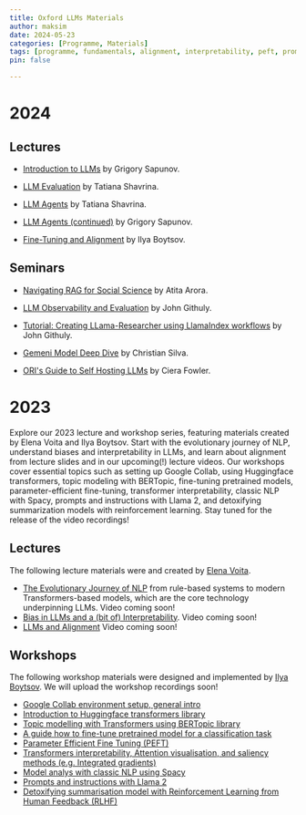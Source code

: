 ```yaml
---
title: Oxford LLMs Materials
author: maksim
date: 2024-05-23
categories: [Programme, Materials]
tags: [programme, fundamentals, alignment, interpretability, peft, prompts, llama2]
pin: false

---
```



# 2024

## Lectures

- [Introduction to LLMs](https://docs.google.com/presentation/d/1avuQJE-Gf8t0an-sinXqkvKjzv1u4rLpO94ONOE_Vx4/edit#slide=id.p) by Grigory Sapunov.

- [LLM Evaluation](https://docs.google.com/presentation/d/1n_wwOPwbK9FPkVMKGA9Vneya4Jaf4lh13D9YO9byves/edit#slide=id.g303d6023e88_1_58) by Tatiana Shavrina.

- [LLM Agents](https://docs.google.com/presentation/d/10-6Erne_Fo62y2i4OOEaNkGTrcEEIk9sOObuSJlhR80/edit#slide=id.g303d938f784_1_58) by Tatiana Shavrina.

- [LLM Agents (continued)](https://docs.google.com/presentation/d/1Zlt3ARDbGBhVvmPaz7omaj6MlXIlIOFs7wm6P8GGrpc/edit#slide=id.p) by Grigory Sapunov.

- [Fine-Tuning and Alignment](https://docs.google.com/presentation/d/1-Kf059z24W65GgPNbjw6vOvABFOdxFf4BD_Hsenc-U8/edit) by Ilya Boytsov.


## Seminars

- [Navigating RAG for Social Science](https://docs.google.com/presentation/d/1ngAVq0Ks3_rgDw5Qnif_A483G6M6RoL2shVklabrYDI/edit#slide=id.g1ff45be8172_1_0) by Atita Arora.

- [LLM Observability and Evaluation](https://docs.google.com/presentation/d/1wCGSwBqo4iNx_MQXwQLHRyVW__t8UlMU9K6HPLmq4hM/edit#slide=id.g2f39ad35ae4_0_641) by John Githuly.

- [Tutorial: Creating LLama-Researcher using LlamaIndex workflows](https://github.com/Jgilhuly/Llama-Researcher) by John Githuly.

- [Gemeni Model Deep Dive](https://docs.google.com/presentation/d/1-_vJmcpJjDAY5zh60DR834yUwYyR-XlSZ5amC0sLfZg/edit?usp=sharing) by Christian Silva.

- [ORI's Guide to Self Hosting LLMs](/assets/presentations/oxford_llm_lecture_fowler.pdf) by Ciera Fowler.



# 2023

Explore our 2023 lecture and workshop series, featuring materials created by Elena Voita and Ilya Boytsov. Start with the evolutionary journey of NLP, understand biases and interpretability in LLMs, and learn about alignment from lecture slides and in our upcoming(!) lecture videos. Our workshops cover essential topics such as setting up Google Collab, using Huggingface transformers, topic modeling with BERTopic, fine-tuning pretrained models, parameter-efficient fine-tuning, transformer interpretability, classic NLP with Spacy, prompts and instructions with Llama 2, and detoxifying summarization models with reinforcement learning. Stay tuned for the release of the video recordings!

## Lectures

The following lecture materials were and created by [Elena Voita](https://lena-voita.github.io/).
- [The Evolutionary Journey of NLP](https://github.com/antndlcrx/oxford-llms-workshop/blob/main/materials/lectures/day_1/The%20Evolutionary%20Journey%20in%20NLP.pdf) from rule-based systems to modern Transformers-based models, which are the core technology underpinning LLMs. Video coming soon! 
- [Bias in LLMs and a (bit of) Interpretability](https://github.com/antndlcrx/oxford-llms-workshop/blob/main/materials/lectures/day_2/Bias%20in%20LLMs%20and%20interpretability.pdf). Video coming soon!
- [LLMs and Alignment](https://github.com/antndlcrx/oxford-llms-workshop/blob/main/materials/lectures/day_3/Prompt%20engineering%2C%20RHLF%2C%20ChatGPT.pdf)
Video coming soon!

## Workshops
The following workshop materials were designed and implemented by [Ilya Boytsov](https://www.linkedin.com/in/ieboytsov/).
We will upload the workshop recordings soon!
- [Google Collab environment setup, general intro](https://github.com/antndlcrx/oxford-llms-workshop/blob/main/materials/seminars/day_1/0_Env%20setup%20and%20intro.ipynb)
- [Introduction to Huggingface transformers library](https://github.com/antndlcrx/oxford-llms-workshop/blob/main/materials/seminars/day_1/1_Intro%20to%20transformers.ipynb)
- [Topic modelling with Transformers using BERTopic library](https://github.com/antndlcrx/oxford-llms-workshop/blob/main/materials/seminars/day_1/2_Topic%20modelling%20with%20transformers.ipynb)
- [A guide how to fine-tune pretrained model for a classification task](https://github.com/antndlcrx/oxford-llms-workshop/blob/main/materials/seminars/day_1/3_Fine%20tune%20pretrained%20model.ipynb)
- [Parameter Efficient Fine Tuning (PEFT)](https://github.com/antndlcrx/oxford-llms-workshop/blob/main/materials/seminars/day_2/4_Parameter%20efficient%20fine%20tuning.ipynb)
- [Transformers interpretability, Attention visualisation, and saliency methods (e.g. Integrated gradients)](https://github.com/antndlcrx/oxford-llms-workshop/blob/main/materials/seminars/day_2/5_Transformers%20interpretability.ipynb)
- [Model analys with classic NLP using Spacy](https://github.com/antndlcrx/oxford-llms-workshop/blob/main/materials/seminars/day_2/6_Sentiment%20analysis%20with%20classic%20NLP.ipynb)
- [Prompts and instructions with Llama 2](https://github.com/antndlcrx/oxford-llms-workshop/blob/main/materials/seminars/day_3/7_Prompts%20and%20instructions%20with%20Llama%202.ipynb)
- [Detoxifying summarisation model with Reinforcement Learning from Human Feedback (RLHF)](https://github.com/antndlcrx/oxford-llms-workshop/blob/main/materials/seminars/day_3/8_LLMs%20alignment%20with%20RLHF.ipynb)
